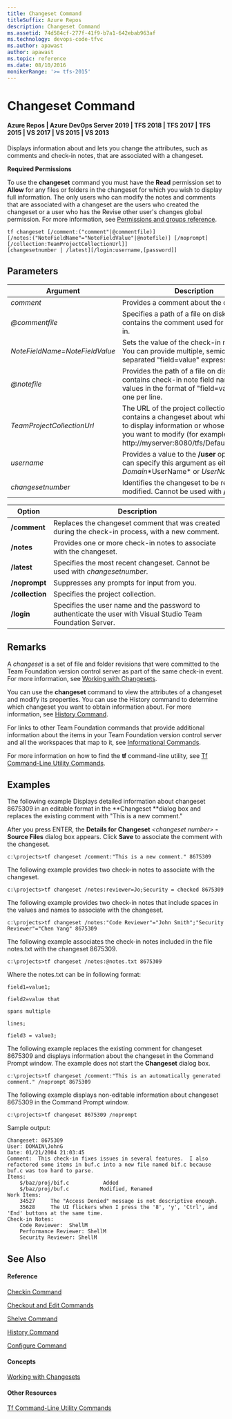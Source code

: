 ```yaml
---
title: Changeset Command
titleSuffix: Azure Repos
description: Changeset Command
ms.assetid: 74d584cf-277f-41f9-b7a1-642ebab963af
ms.technology: devops-code-tfvc
ms.author: apawast
author: apawast
ms.topic: reference
ms.date: 08/10/2016
monikerRange: '>= tfs-2015'
---
```


# Changeset Command

#### Azure Repos | Azure DevOps Server 2019 | TFS 2018 | TFS 2017 | TFS 2015 | VS 2017 | VS 2015 | VS 2013

Displays information about and lets you change the attributes, such as comments and check-in notes, that are associated with a changeset.

**Required Permissions**

To use the **changeset** command you must have the **Read** permission set to **Allow** for any files or folders in the changeset for which you wish to display full information. The only users who can modify the notes and comments that are associated with a changeset are the users who created the changeset or a user who has the Revise other user's changes global permission. For more information, see [Permissions and groups reference](../../organizations/security/permissions.md).

```
tf changeset [/comment:("comment"|@commentfile)]
[/notes:("NoteFieldName"="NoteFieldValue"|@notefile)] [/noprompt][/collection:TeamProjectCollectionUrl]]
[changesetnumber | /latest][/login:username,[password]]
```

## Parameters

| **Argument**                   | **Description**                                                                                                                                                                                           |
| ------------------------------ | --------------------------------------------------------------------------------------------------------------------------------------------------------------------------------------------------------- |
| _comment_                      | Provides a comment about the check-in.                                                                                                                                                                    |
| <em>@commentfile</em>          | Specifies a path of a file on disk that contains the comment used for the check-in.                                                                                                                       |
| _NoteFieldName=NoteFieldValue_ | Sets the value of the check-in note field. You can provide multiple, semicolon-separated &quot;field=value&quot; expressions.                                                                             |
| <em>@notefile</em>             | Provides the path of a file on disk that contains check-in note field names and values in the format of &quot;field=value&quot; with one per line.                                                        |
| _TeamProjectCollectionUrl_     | The URL of the project collection that contains a changeset about which you want to display information or whose attributes you want to modify (for example, http://myserver:8080/tfs/DefaultCollection). |
| _username_                     | Provides a value to the **/user** option. You can specify this argument as either _Domain_\*UserName\* or _UserName_.                                                                                     |
| _changesetnumber_              | Identifies the changeset to be reviewed or modified. Cannot be used with **/latest**.                                                                                                                     |

| **Option**      | **Description**                                                                                              |
| --------------- | ------------------------------------------------------------------------------------------------------------ |
| **/comment**    | Replaces the changeset comment that was created during the check-in process, with a new comment.             |
| **/notes**      | Provides one or more check-in notes to associate with the changeset.                                         |
| **/latest**     | Specifies the most recent changeset. Cannot be used with _changesetnumber._                                  |
| **/noprompt**   | Suppresses any prompts for input from you.                                                                   |
| **/collection** | Specifies the project collection.                                                                            |
| **/login**      | Specifies the user name and the password to authenticate the user with Visual Studio Team Foundation Server. |

## Remarks

A _changeset_ is a set of file and folder revisions that were committed to the Team Foundation version control server as part of the same check-in event. For more information, see [Working with Changesets](find-view-changesets.md).

You can use the **changeset** command to view the attributes of a changeset and modify its properties. You can use the History command to determine which changeset you want to obtain information about. For more information, see [History Command](history-command.md).

For links to other Team Foundation commands that provide additional information about the items in your Team Foundation version control server and all the workspaces that map to it, see [Informational Commands](https://msdn.microsoft.com/library/ms181450).

For more information on how to find the **tf** command-line utility, see [Tf Command-Line Utility Commands](https://msdn.microsoft.com/library/z51z7zy0).

## Examples

The following example Displays detailed information about changeset 8675309 in an editable format in the **Changeset **dialog box and replaces the existing comment with "This is a new comment."

After you press ENTER, the **Details for Changeset** _\<changeset number\>_ **- Source Files** dialog box appears. Click **Save** to associate the comment with the changeset.

```
c:\projects>tf changeset /comment:"This is a new comment." 8675309
```

The following example provides two check-in notes to associate with the changeset.

```
c:\projects>tf changeset /notes:reviewer=Jo;Security = checked 8675309
```

The following example provides two check-in notes that include spaces in the values and names to associate with the changeset.

```
c:\projects>tf changeset /notes:"Code Reviewer"="John Smith";"Security Reviewer"="Chen Yang" 8675309
```

The following example associates the check-in notes included in the file notes.txt with the changeset 8675309.

```
c:\projects>tf changeset /notes:@notes.txt 8675309
```

Where the notes.txt can be in following format:

```
field1=value1;
```

```
field2=value that
```

```
spans multiple
```

```
lines;
```

```
field3 = value3;
```

The following example replaces the existing comment for changeset 8675309 and displays information about the changeset in the Command Prompt window. The example does not start the **Changeset** dialog box.

```
c:\projects>tf changeset /comment:"This is an automatically generated comment." /noprompt 8675309
```

The following example displays non-editable information about changeset 8675309 in the Command Prompt window.

```
c:\projects>tf changeset 8675309 /noprompt
```

Sample output:

```
Changeset: 8675309
User: DOMAIN\JohnG
Date: 01/21/2004 21:03:45
Comment:  This check-in fixes issues in several features.  I also refactored some items in buf.c into a new file named bif.c because buf.c was too hard to parse.
Items:
    $/baz/proj/bif.c           Added
    $/baz/proj/buf.c          Modified, Renamed
Work Items:
    34527     The "Access Denied" message is not descriptive enough.
    35628     The UI flickers when I press the '8', 'y', 'Ctrl', and 'End' buttons at the same time.
Check-in Notes:
    Code Reviewer:  ShellM
    Performance Reviewer: ShellM
    Security Reviewer: ShellM
```

## See Also

#### Reference

[Checkin Command](checkin-command.md)

[Checkout and Edit Commands](checkout-or-edit-command.md)

[Shelve Command](shelve-command.md)

[History Command](history-command.md)

[Configure Command](configure-command.md)

#### Concepts

[Working with Changesets](find-view-changesets.md)

#### Other Resources

[Tf Command-Line Utility Commands](https://msdn.microsoft.com/library/z51z7zy0)
